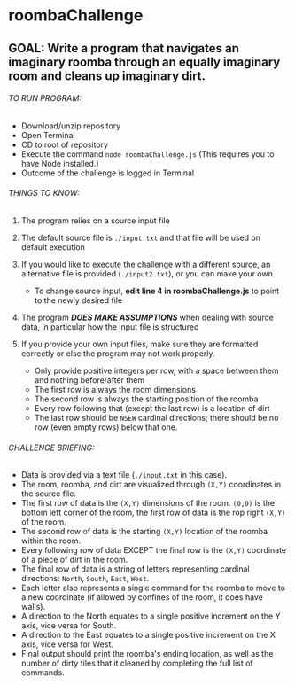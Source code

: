 # roombaChallenge


## GOAL: Write a program that navigates an imaginary roomba through an equally imaginary room and cleans up imaginary dirt.

###### TO RUN PROGRAM:
- Download/unzip repository
- Open Terminal
- CD to root of repository
- Execute the command `node roombaChallenge.js` (This requires you to have Node installed.)
- Outcome of the challenge is logged in Terminal

###### THINGS TO KNOW:
1. The program relies on a source input file

2. The default source file is `./input.txt` and that file will be used on default execution

3. If you would like to execute the challenge with a different source, an alternative file is provided (`./input2.txt`), or you can make your own.
   - To change source input, **edit line 4 in roombaChallenge.js** to point to the newly desired file
   
4. The program ***DOES MAKE ASSUMPTIONS*** when dealing with source data, in particular how the input file is structured

5. If you provide your own input files, make sure they are formatted correctly or else the program may not work properly.
   - Only provide positive integers per row, with a space between them and nothing before/after them
   - The first row is always the room dimensions
   - The second row is always the starting position of the roomba
   - Every row following that (except the last row) is a location of dirt
   - The last row should be `NSEW` cardinal directions; there should be no row (even empty rows) below that one.

###### CHALLENGE BRIEFING:
* Data is provided via a text file (`./input.txt` in this case).
* The room, roomba, and dirt are visualized through `(X,Y)` coordinates in the source file.
* The first row of data is the `(X,Y)` dimensions of the room. `(0,0)` is the bottom left corner of the room, the first row of data is the rop right `(X,Y)` of the room.
* The second row of data is the starting `(X,Y)` location of the roomba within the room.
* Every following row of data EXCEPT the final row is the `(X,Y)` coordinate of a piece of dirt in the room.
* The final row of data is a string of letters representing cardinal directions: `North`, `South`, `East`, `West`.
* Each letter also represents a single command for the roomba to move to a new coordinate (if allowed by confines of the room, it does have walls).
* A direction to the North equates to a single positive increment on the Y axis, vice versa for South.
* A direction to the East equates to a single positive increment on the X axis, vice versa for West.
* Final output should print the roomba's ending location, as well as the number of dirty tiles that it cleaned by completing the full list of commands.
